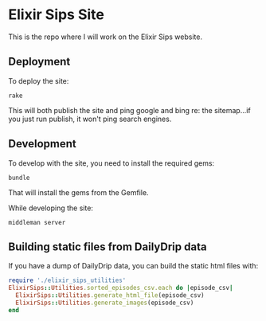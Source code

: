 # Elixir Sips Site

This is the repo where I will work on the Elixir Sips website.

## Deployment

To deploy the site:

```
rake
```

This will both publish the site and ping google and bing re: the sitemap...if
you just run publish, it won't ping search engines.

## Development

To develop with the site, you need to install the required gems:

```
bundle
```

That will install the gems from the Gemfile.

While developing the site:

```
middleman server
```

## Building static files from DailyDrip data

If you have a dump of DailyDrip data, you can build the static html files with:

```ruby
require './elixir_sips_utilities'
ElixirSips::Utilities.sorted_episodes_csv.each do |episode_csv|
  ElixirSips::Utilities.generate_html_file(episode_csv)
  ElixirSips::Utilities.generate_images(episode_csv)
end
```
